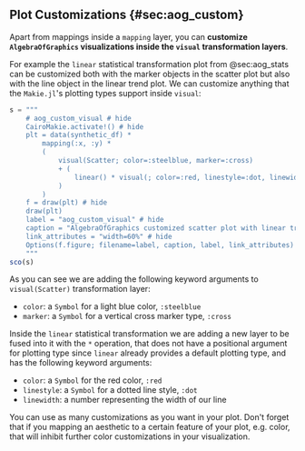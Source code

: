 ## Plot Customizations {#sec:aog_custom}

Apart from mappings inside a `mapping` layer,
you can **customize `AlgebraOfGraphics` visualizations inside the `visual` transformation layers**.

For example the `linear` statistical transformation plot from @sec:aog_stats can be customized both with the marker objects in the scatter plot but also with the line object in the linear trend plot.
We can customize anything that the `Makie.jl`'s plotting types support inside `visual`:

```jl
s = """
    # aog_custom_visual # hide
    CairoMakie.activate!() # hide
    plt = data(synthetic_df) *
        mapping(:x, :y) *
        (
            visual(Scatter; color=:steelblue, marker=:cross)
            + (
                linear() * visual(; color=:red, linestyle=:dot, linewidth=5)
            )
        )
    f = draw(plt) # hide
    draw(plt)
    label = "aog_custom_visual" # hide
    caption = "AlgebraOfGraphics customized scatter plot with linear trend estimation." # hide
    link_attributes = "width=60%" # hide
    Options(f.figure; filename=label, caption, label, link_attributes) # hide
    """
sco(s)
```

As you can see we are adding the following keyword arguments to `visual(Scatter)` transformation layer:

- `color`: a `Symbol` for a light blue color, `:steelblue`
- `marker`: a `Symbol` for a vertical cross marker type, `:cross`

Inside the `linear` statistical transformation we are adding a new layer to be fused into it with the `*` operation,
that does not have a positional argument for plotting type since `linear` already provides a default plotting type,
and has the following keyword arguments:

- `color`: a `Symbol` for the red color, `:red`
- `linestyle`: a `Symbol` for a dotted line style, `:dot`
- `linewidth`: a number representing the width of our line

You can use as many customizations as you want in your plot.
Don't forget that if you mapping an aesthetic to a certain feature of your plot, e.g. color,
that will inhibit further color customizations in your visualization.

